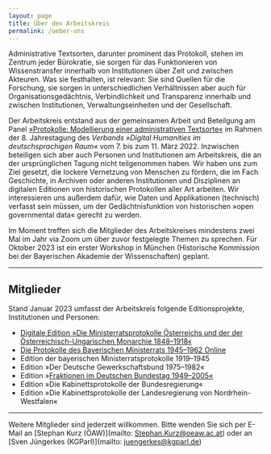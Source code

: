 ```yaml
---
layout: page
title: Über den Arbeitskreis
permalink: /ueber-uns
---
```


Administrative Textsorten, darunter prominent das Protokoll, stehen im Zentrum jeder Bürokratie, sie sorgen für das Funktionieren von Wissenstransfer innerhalb von Institutionen über Zeit und zwischen Akteuren. Was sie festhalten, ist relevant: Sie sind Quellen für die Forschung, sie sorgen in unterschiedlichen Verhältnissen aber auch für  Organisationsgedächtnis, Verbindlichkeit und Transparenz innerhalb und zwischen Institutionen, Verwaltungseinheiten und der Gesellschaft.

Der Arbeitskreis entstand aus der gemeinsamen Arbeit und Beteilgung am Panel [»Protokolle: Modellierung einer administrativen Textsorte«](https://www.dhd2022.de/programm-events/11-03-freitag/) im Rahmen der 8. Jahrestagung des *Verbands »Digital Humanities im deutschsprachigen Raum«* vom 7. bis zum 11. März 2022. Inzwischen beteiligen sich aber auch Personen und Institutionen am Arbeitskreis, die an der ursprünglichen Tagung nicht teilgenommen haben.  Wir haben uns zum Ziel gesetzt, die  lockere Vernetzung von Menschen zu fördern, die im Fach Geschichte, in Archiven oder anderen Institutionen und Disziplinen an digitalen Editionen von historischen Protokollen aller Art arbeiten. Wir interessieren uns außerdem dafür, wie Daten und Applikationen (technisch) verfasst sein müssen, um der Gedächtnisfunktion von historischen »open governmental data« gerecht zu werden. 

Im Moment treffen sich die Mitglieder des Arbeitskreises mindestens zwei Mal im Jahr via Zoom um über zuvor festgelegte Themen zu sprechen. Für Oktober 2023 ist ein erster Workshop in München (Historische Kommission bei der Bayerischen Akademie der Wissenschaften) geplant. 

------



## Mitglieder

Stand Januar 2023 umfasst der Arbeitskreis folgende Editionsprojekte, Institutionen und Personen:

- [Digitale Edition »Die Ministerratsprotokolle Österreichs und der der Österreichisch-Ungarischen Monarchie 1848–1918«](https://mrp.oeaw.ac.at/)
- [Die Protokolle des Bayerischen Ministerrats 1945–1962 Online](https://www.bayerischer-ministerrat.de/)
- Edition der bayerischen Ministerratsprotokolle 1919–1945
- Edition »Der Deutsche Gewerkschaftsbund 1975–1982«
- Edition »[Fraktionen im Deutschen Bundestag 1949–2005«](https://fraktionsprotokolle.de)
- Edition »Die Kabinettsprotokolle der Bundesregierung«
- Edition »Die Kabinettsprotokolle der Landesregierung von Nordrhein-Westfalen«

------



Weitere Mitglieder sind jederzeit willkommen. Bitte wenden Sie sich per E-Mail an [Stephan Kurz (ÖAW)](mailto: Stephan.Kurz@oeaw.ac.at) oder an [Sven Jüngerkes (KGParl)](mailto: juengerkes@kgparl.de)
